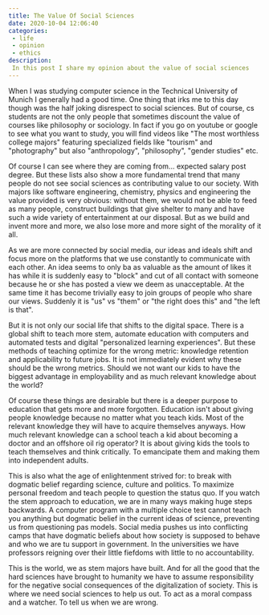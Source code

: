 ```yaml
---
title: The Value Of Social Sciences
date: 2020-10-04 12:06:40
categories:
 - life
 - opinion
 - ethics
description: 
 In this post I share my opinion about the value of social sciences
---
```


When I was studying computer science in the Technical University of Munich I generally had a good time. One thing that irks me to this day though was the half joking disrespect to social sciences. But of course, cs students are not the only people that sometimes discount the value of courses like philosophy or sociology. In fact if you go on youtube or google to see what you want to study, you will find videos like "The most worthless college majors" featuring specialized fields like "tourism" and "photography" but also "anthropology", "philosophy", "gender studies" etc.

Of course I can see where they are coming from... expected salary post degree. But these lists also show a more fundamental trend that many people do not see social sciences as contributing value to our society. With majors like software engineering, chemistry, physics and engineering the value provided is very obvious: without them, we would not be able to feed as many people, construct buildings that give shelter to many and have such a wide variety of entertainment at our disposal. But as we build and invent more and more, we also lose more and more sight of the morality of it all.

As we are more connected by social media, our ideas and ideals shift and focus more on the platforms that we use constantly to communicate with each other. An idea seems to only ba as valuable as the amount of likes it has while it is suddenly easy to "block" and cut of all contact with someone because he or she has posted a view we deem as unacceptable. At the same time it has become trivially easy to join groups of people who share our views. Suddenly it is "us" vs "them" or "the right does this" and "the left is that".

But it is not only our social life that shifts to the digital space. There is a global shift to teach more stem, automate education with computers and automated tests and digital "personalized learning experiences". But these methods of teaching optimize for the wrong metric: knowledge retention and applicability to future jobs. It is not immediately evident why these should be the wrong metrics. Should we not want our kids to have the biggest advantage in employability and as much relevant knowledge about the world? 

Of course these things are desirable but there is a deeper purpose to education that gets more and more forgotten. Education isn't about giving people knowledge because no matter what you teach kids. Most of the relevant knowledge they will have to acquire themselves anyways. How much relevant knowledge can a school teach a kid about becoming a doctor and an offshore oil rig operator? It is about giving kids the tools to teach themselves and think critically. To emancipate them and making them into independent adults.

This is also what the age of enlightenment strived for: to break with dogmatic belief regarding science, culture and politics. To maximize personal freedom and teach people to question the status quo. If you watch the stem approach to education, we are in many ways making huge steps backwards. A computer program with a multiple choice test cannot teach you anything but dogmatic belief in the current ideas of science, preventing us from questioning pas models. Social media pushes us into conflicting camps that have dogmatic beliefs about how society is supposed to behave and who we are tu support in government. In the universities we have professors reigning over their little fiefdoms with little to no accountability.

This is the world, we as stem majors have built. And for all the good that the hard sciences have brought to humanity we have to assume responsibility for the negative social consequences of the digitalization of society. This is where we need social sciences to help us out. To act as a moral compass and a watcher. To tell us when we are wrong.



